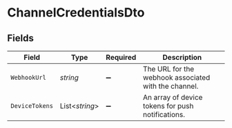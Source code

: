# ChannelCredentialsDto


## Fields

| Field                                                | Type                                                 | Required                                             | Description                                          |
| ---------------------------------------------------- | ---------------------------------------------------- | ---------------------------------------------------- | ---------------------------------------------------- |
| `WebhookUrl`                                         | *string*                                             | :heavy_minus_sign:                                   | The URL for the webhook associated with the channel. |
| `DeviceTokens`                                       | List<*string*>                                       | :heavy_minus_sign:                                   | An array of device tokens for push notifications.    |